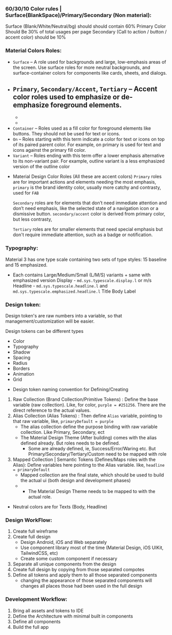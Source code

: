 ### 60/30/10 Color rules | Surface(BlankSpace)/Primary/Secondary (Non material):
Surface (Blank/White/Neutral/bg) should should contain 60%
Primary Color Should Be 30% of total usages per page
Secondary (Call to action / button / accent color) should be 10%

### Material Colors Roles:
- `Surface` – A role used for backgrounds and large, low-emphasis areas of the screen. Use surface roles for more neutral backgrounds, and surface-container colors for components like cards, sheets, and dialogs.
- `Primary`, `Secondary/Accent`, `Tertiary` – Accent color roles used to emphasize or de-emphasize foreground elements.
    - 
    - 
    - 
- `Container` – Roles used as a fill color for foreground elements like buttons. They should not be used for text or icons.
- `On` – Roles starting with this term indicate a color for text or icons on top of its paired parent color. For example, on primary is used for text and icons against the primary fill color.
- `Variant` – Roles ending with this term offer a lower emphasis alternative to its non-variant pair. For example, outline variant is a less emphasized version of the outline color

* Material Design Color Roles (All these are accent colors)
    `Primary` roles are for important actions and elements needing the most emphasis, `primary` is the brand identity color, usually more catchy and contrasty, used for `FAB`

    `Secondary` roles are for elements that don’t need immediate attention and don’t need emphasis, like the selected state of a navigation icon or a dismissive button. `secondary/accent` color is derived from primary color, but less contrasty, 

    `Tertiary` roles are for smaller elements that need special emphasis but don't require immediate attention, such as a badge or notification.

### Typography:
Material 3 has one type scale containing two sets of type styles: 15 baseline and 15 emphasized.

* Each contains Large/Medium/Small (L/M/S) variants + same with emphasized version
    Display - `md.sys.typescale.display.l` or m/s
    Headline - `md.sys.typescale.headline.l` and `md.sys.typescale.emphasized.headline.l`
    Title
    Body
    Label

### Design token:
Design token's are raw numbers into a variable, so that management/customization will be easier.

Design tokens can be different types
- Color
- Typography
- Shadow
- Spacing
- Radius
- Borders
- Animation
- Grid

* Design token naming convention for Defining/Creating 
1. Raw Collection (Brand Collection/Primitive Tokens) : Define the base variable (raw collection). Like, for color, `purple = #251256`. There are the direct reference to the actual values.
2. Alias Collection (Alias Tokens) : Then define `Alias` variable, pointing to that raw variable, like, `primaryDefault = purple`
    - The alias collection define the purpose binding with raw variable collection. Like Primary, Secondary, ect
    - The Material Design Theme (After building) comes with the alias defined already. But roles needs to be defined.
        - Some are already defined, ie, Success/Error/Waring etc. But Primary/Secondary/Tertiary/Custom need to be mapped with role
3. Mapped Collection | Semantic Tokens (Defines/Maps roles with the Alias): Define variables here pointing to the Alias variable. like, `headline = primaryDefault`
    - Mapped collection are the final state, which should be used to build the actual ui (both design and development phases)
    - * The Material Design Theme needs to be mapped to with the actual role. 

* Neutral colors are for Texts (Body, Headline)

### Design WorkFlow:
1. Create full wireframe
2. Create full design
    - Design Android, iOS and Web separately
    - Use component library most of the time (Material Design, iOS UIKit, TailwindCSS, etc)
    - Create some custom component if necessary
3. Separate all unique components from the design
4. Create full design by copying from those separated compotes
5. Define all tokens and apply them to all those separated components
    - changing the appearance of those separated components will changes all places those had been used in the full design


### Development Workflow:
1. Bring all assets and tokens to IDE
2. Define the Architecture with minimal built in components
3. Define all components
4. Build the full app